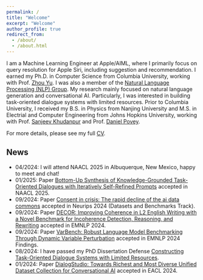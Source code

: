 ```yaml
---
permalink: /
title: "Welcome"
excerpt: "Welcome"
author_profile: true
redirect_from: 
  - /about/
  - /about.html
---
```




I am a Machine Learning Engineer at Apple/AIML, where I primarily focus on query resolution for Apple Siri, including suggestion and recommendation. I earned my Ph.D. in Computer Science from Columbia University, working with Prof. [Zhou Yu](https://www.cs.columbia.edu/~zhouyu/). I was also a member of the [Natural Language Processing (NLP) Group](http://www.cs.columbia.edu/nlp/people.cgi). My research mainly focused on natural language generation and conversational AI. Particularly, I was interested in building task-oriented dialogue systems with limited resources. Prior to Columbia University, I received my B.S. in Physics from Nanjing University and M.S. in Electrial and Computer Engineering from Johns Hopkins University, working with Prof. [Sanjeev Khudanpur](https://www.clsp.jhu.edu/faculty-pages/sanjeev/) and Prof. [Daniel Povey](https://www.danielpovey.com/).

For more details, please see my full [CV](https://qbetterk.github.io/cv/).

## News
- 04/2024: I will attend NAACL 2025 in Albuquerque, New Mexico, happy to meet and chat!
- 01/2025: Paper [Bottom-Up Synthesis of Knowledge-Grounded Task-Oriented Dialogues with Iteratively Self-Refined Prompts]() accepted in NAACL 2025.
- 09/2024: Paper [Consent in crisis: The rapid decline of the ai data commons](https://arxiv.org/pdf/2407.14933) accepted in Neurips 2024 (Datasets and Benchmarks Track).
- 09/2024: Paper [DECOR: Improving Coherence in L2 English Writing with a Novel Benchmark for Incoherence Detection, Reasoning, and Rewriting](https://arxiv.org/pdf/2406.19650) accepted in EMNLP 2024.
- 09/2024: Paper [VarBench: Robust Language Model Benchmarking Through Dynamic Variable Perturbation](https://arxiv.org/pdf/2406.17681?) accepted in EMNLP 2024 Findings.
- 08/2024: I have passed my PhD Dissertation Defense [Constructing Task-Oriented Dialogue Systems with Limited Resources](https://www.proquest.com/docview/3107322111?pq-origsite=gscholar&fromopenview=true).
- 01/2024: Paper [DialogStudio: Towards Richest and Most Diverse Unified Dataset Collection for Conversational AI](https://arxiv.org/abs/2307.10172) accepted in EACL 2024.

<!-- - 10/2023: Paper [KRLS: Improving End-to-End Response Generation in Task Oriented Dialog with Reinforced Keywords Learning](https://arxiv.org/abs/2211.16773) accepted in EMNLP 2023.
- 09/2023: Paper [Learning a better initialization for soft prompts via meta-learning](https://arxiv.org/abs/2205.12471) accepted in AACL 2023.
- 07/2023: Paper [Enhancing Performance on Seen and Unseen Dialogue Scenarios using Retrieval-Augmented End-to-End Task-Oriented System](https://arxiv.org/abs/2308.08169) accepted in SIGDIAL 2023.
- 04/2023: Paper [User Adaptive Language Learning Chatbots with a Curriculum](https://arxiv.org/abs/2304.05489) accepted in AIED 2023.
- 02/2023: Paper [Stabilized In-Context Learning with Pre-trained Language Models for Few Shot Dialogue State Tracking](https://arxiv.org/abs/2302.05932) accepted in EACL 2023. -->